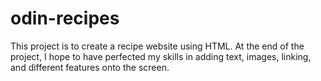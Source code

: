 # odin-recipes
This project is to create a recipe website using HTML. At the end of the project, I hope to have perfected my skills in adding text, images, linking, and different features onto the screen.